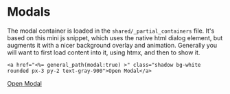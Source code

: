 # Modals

The modal container is loaded in the `shared/_partial_containers` file. It's based on this mini js snippet, which uses the native html dialog element, but augments it with a nicer background overlay and animation. Generally you will want to first load content into it, using htmx, and then to show it.

```
<a href="<%= general_path(modal:true) >" class="shadow bg-white rounded px-3 py-2 text-gray-900">Open Modal</a>
```


<a href="/docs?file=readme.md&modal=true" class="no-style shadow bg-alpha text-white rounded px-3 py-2" >Open Modal</a>